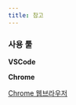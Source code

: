 ```yaml
---
title: 참고
---
```


### 사용 툴

**VSCode**

[](https://code.visualstudio.com/download)

**Chrome**

[Chrome 웹브라우저](https://www.google.com/intl/ko_kr/chrome/)